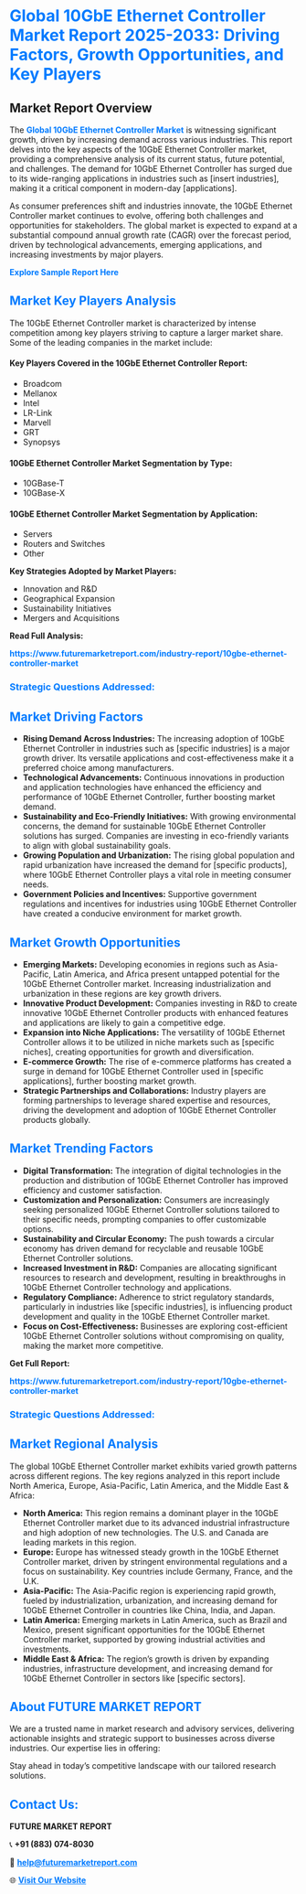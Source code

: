 <h1 style="color: #007BFF;">Global 10GbE Ethernet Controller Market Report 2025-2033: Driving Factors, Growth Opportunities, and Key Players</h1>

<section id="overview">
<h2>Market Report Overview</h2>
<p>The <a href="https://www.futuremarketreport.com/industry-report/10gbe-ethernet-controller-market" style="color: #007BFF; text-decoration: none;"><strong>Global 10GbE Ethernet Controller Market</strong></a> is witnessing significant growth, driven by increasing demand across various industries. This report delves into the key aspects of the 10GbE Ethernet Controller market, providing a comprehensive analysis of its current status, future potential, and challenges. The demand for 10GbE Ethernet Controller has surged due to its wide-ranging applications in industries such as [insert industries], making it a critical component in modern-day [applications].</p>
<p>As consumer preferences shift and industries innovate, the 10GbE Ethernet Controller market continues to evolve, offering both challenges and opportunities for stakeholders. The global market is expected to expand at a substantial compound annual growth rate (CAGR) over the forecast period, driven by technological advancements, emerging applications, and increasing investments by major players.</p>
</section>

<section id="overview">
<p><a href="https://www.futuremarketreport.com/request-sample/reportId=82256" style="color: #007BFF; text-decoration: none;"><strong>Explore Sample Report Here</strong></a></p>
</section>

<section id="key-players">
<h2 style="color: #007BFF;">Market Key Players Analysis</h2>
<p>The 10GbE Ethernet Controller market is characterized by intense competition among key players striving to capture a larger market share. Some of the leading companies in the market include:</p>
<h4>Key Players Covered in the 10GbE Ethernet Controller Report:</h4>
<ul><li>Broadcom</li><li>Mellanox</li><li>Intel</li><li>LR-Link</li><li>Marvell</li><li>GRT</li><li>Synopsys</li></ul>
<h4>10GbE Ethernet Controller Market Segmentation by Type:</h4>
<ul><li>10GBase-T</li><li>10GBase-X</li></ul>

<h4>10GbE Ethernet Controller Market Segmentation by Application:</h4>
<ul><li>Servers</li><li>Routers and Switches</li><li>Other</li></ul>
<p><strong>Key Strategies Adopted by Market Players:</strong></p>
<ul>
<li>Innovation and R&D</li>
<li>Geographical Expansion</li>
<li>Sustainability Initiatives</li>
<li>Mergers and Acquisitions</li>
</ul>
</section>

<section>
<p><strong>Read Full Analysis: </strong></p><a href="https://www.futuremarketreport.com/industry-report/10gbe-ethernet-controller-market" style="color: #007BFF; text-decoration: none;"><strong>https://www.futuremarketreport.com/industry-report/10gbe-ethernet-controller-market</strong></a>
<h3 style="color: #007BFF;">Strategic Questions Addressed:</h3>
</section>

<section id="driving-factors">
<h2 style="color: #007BFF;">Market Driving Factors</h2>
<ul>
<li><strong>Rising Demand Across Industries:</strong> The increasing adoption of 10GbE Ethernet Controller in industries such as [specific industries] is a major growth driver. Its versatile applications and cost-effectiveness make it a preferred choice among manufacturers.</li>
<li><strong>Technological Advancements:</strong> Continuous innovations in production and application technologies have enhanced the efficiency and performance of 10GbE Ethernet Controller, further boosting market demand.</li>
<li><strong>Sustainability and Eco-Friendly Initiatives:</strong> With growing environmental concerns, the demand for sustainable 10GbE Ethernet Controller solutions has surged. Companies are investing in eco-friendly variants to align with global sustainability goals.</li>
<li><strong>Growing Population and Urbanization:</strong> The rising global population and rapid urbanization have increased the demand for [specific products], where 10GbE Ethernet Controller plays a vital role in meeting consumer needs.</li>
<li><strong>Government Policies and Incentives:</strong> Supportive government regulations and incentives for industries using 10GbE Ethernet Controller have created a conducive environment for market growth.</li>
</ul>
</section>

<section id="growth-opportunities">
<h2 style="color: #007BFF;">Market Growth Opportunities</h2>
<ul>
<li><strong>Emerging Markets:</strong> Developing economies in regions such as Asia-Pacific, Latin America, and Africa present untapped potential for the 10GbE Ethernet Controller market. Increasing industrialization and urbanization in these regions are key growth drivers.</li>
<li><strong>Innovative Product Development:</strong> Companies investing in R&D to create innovative 10GbE Ethernet Controller products with enhanced features and applications are likely to gain a competitive edge.</li>
<li><strong>Expansion into Niche Applications:</strong> The versatility of 10GbE Ethernet Controller allows it to be utilized in niche markets such as [specific niches], creating opportunities for growth and diversification.</li>
<li><strong>E-commerce Growth:</strong> The rise of e-commerce platforms has created a surge in demand for 10GbE Ethernet Controller used in [specific applications], further boosting market growth.</li>
<li><strong>Strategic Partnerships and Collaborations:</strong> Industry players are forming partnerships to leverage shared expertise and resources, driving the development and adoption of 10GbE Ethernet Controller products globally.</li>
</ul>
</section>

<section id="trending-factors">
<h2 style="color: #007BFF;">Market Trending Factors</h2>
<ul>
<li><strong>Digital Transformation:</strong> The integration of digital technologies in the production and distribution of 10GbE Ethernet Controller has improved efficiency and customer satisfaction.</li>
<li><strong>Customization and Personalization:</strong> Consumers are increasingly seeking personalized 10GbE Ethernet Controller solutions tailored to their specific needs, prompting companies to offer customizable options.</li>
<li><strong>Sustainability and Circular Economy:</strong> The push towards a circular economy has driven demand for recyclable and reusable 10GbE Ethernet Controller solutions.</li>
<li><strong>Increased Investment in R&D:</strong> Companies are allocating significant resources to research and development, resulting in breakthroughs in 10GbE Ethernet Controller technology and applications.</li>
<li><strong>Regulatory Compliance:</strong> Adherence to strict regulatory standards, particularly in industries like [specific industries], is influencing product development and quality in the 10GbE Ethernet Controller market.</li>
<li><strong>Focus on Cost-Effectiveness:</strong> Businesses are exploring cost-efficient 10GbE Ethernet Controller solutions without compromising on quality, making the market more competitive.</li>
</ul>
</section>

<section>
<p><strong>Get Full Report: </strong></p><a href="https://www.futuremarketreport.com/industry-report/10gbe-ethernet-controller-market" style="color: #007BFF; text-decoration: none;"><strong>https://www.futuremarketreport.com/industry-report/10gbe-ethernet-controller-market</strong></a>
<h3 style="color: #007BFF;">Strategic Questions Addressed:</h3>
</section>


<section id="regional-analysis">
<h2 style="color: #007BFF;">Market Regional Analysis</h2>
<p>The global 10GbE Ethernet Controller market exhibits varied growth patterns across different regions. The key regions analyzed in this report include North America, Europe, Asia-Pacific, Latin America, and the Middle East & Africa:</p>
<ul>
<li><strong>North America:</strong> This region remains a dominant player in the 10GbE Ethernet Controller market due to its advanced industrial infrastructure and high adoption of new technologies. The U.S. and Canada are leading markets in this region.</li>
<li><strong>Europe:</strong> Europe has witnessed steady growth in the 10GbE Ethernet Controller market, driven by stringent environmental regulations and a focus on sustainability. Key countries include Germany, France, and the U.K.</li>
<li><strong>Asia-Pacific:</strong> The Asia-Pacific region is experiencing rapid growth, fueled by industrialization, urbanization, and increasing demand for 10GbE Ethernet Controller in countries like China, India, and Japan.</li>
<li><strong>Latin America:</strong> Emerging markets in Latin America, such as Brazil and Mexico, present significant opportunities for the 10GbE Ethernet Controller market, supported by growing industrial activities and investments.</li>
<li><strong>Middle East & Africa:</strong> The region’s growth is driven by expanding industries, infrastructure development, and increasing demand for 10GbE Ethernet Controller in sectors like [specific sectors].</li>
</ul>
</section>

<footer>
<h2 style="color: #007BFF;">About FUTURE MARKET REPORT</h2>
<p>We are a trusted name in market research and advisory services, delivering actionable insights and strategic support to businesses across diverse industries. Our expertise lies in offering:</p>

<p>Stay ahead in today’s competitive landscape with our tailored research solutions.</p>

<h2 style="color: #007BFF;">Contact Us:</h2>
<p><strong>FUTURE MARKET REPORT</strong></p>
<p>📞 <strong>+91 (883) 074-8030</strong></p>
<p>📧 <strong><a href="mailto:help@futuremarketreport.com" style="color: #007BFF;">help@futuremarketreport.com</a></strong></p>
<p>🌐 <strong><a href="https://www.futuremarketreport.com/" style="color: #007BFF;">Visit Our Website</a></strong></p>
</footer>